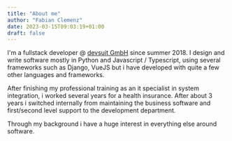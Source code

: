 ```yaml
---
title: "About me"
author: "Fabian Clemenz"
date: 2023-03-15T09:03:19+01:00
draft: false
---
```

I'm a fullstack developer @ [devsuit GmbH](https://devsuit.de) since summer 2018. I design and write software mostly in Python and Javascript / Typescript,
using several frameworks such as Django, VueJS but i have developed with quite a few other languages and frameworks.

After finishing my professional training as an it specialist in system integration, i worked several years for a health insurance.
After about 3 years i switched internally from maintaining the business software and first/second level support to the development department.

Through my background i have a huge interest in everything else around software.
